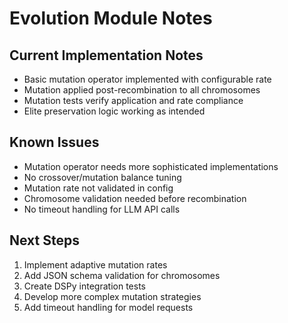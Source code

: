 # Evolution Module Notes

## Current Implementation Notes

- Basic mutation operator implemented with configurable rate
- Mutation applied post-recombination to all chromosomes  
- Mutation tests verify application and rate compliance
- Elite preservation logic working as intended

## Known Issues

- Mutation operator needs more sophisticated implementations
- No crossover/mutation balance tuning
- Mutation rate not validated in config
- Chromosome validation needed before recombination
- No timeout handling for LLM API calls

## Next Steps

1. Implement adaptive mutation rates
2. Add JSON schema validation for chromosomes
3. Create DSPy integration tests
4. Develop more complex mutation strategies
5. Add timeout handling for model requests
